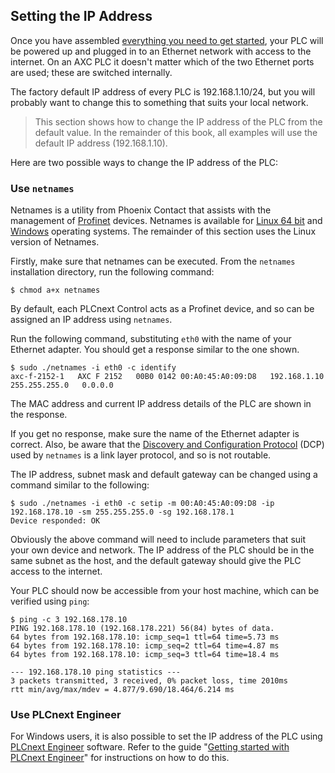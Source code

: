 ## Setting the IP Address

Once you have assembled [everything you need to get started][what-you-will-need], your PLC will be powered up and plugged in to an Ethernet network with access to the internet. On an AXC PLC it doesn't matter which of the two Ethernet ports are used; these are switched internally.

The factory default IP address of every PLC is 192.168.1.10/24, but you will probably want to change this to something that suits your local network.

> This section shows how to change the IP address of the PLC from the default value. In the remainder of this book, all examples will use the default IP address (192.168.1.10).

Here are two possible ways to change the IP address of the PLC:

### Use `netnames`

Netnames is a utility from Phoenix Contact that assists with the management of [Profinet][profinet] devices. Netnames is available for [Linux 64 bit][netnames-linux] and [Windows][netnames-win] operating systems. The remainder of this section uses the Linux version of Netnames.

Firstly, make sure that netnames can be executed. From the `netnames` installation directory, run the following command:

```text
$ chmod a+x netnames
```

By default, each PLCnext Control acts as a Profinet device, and so can be assigned an IP address using `netnames`.

Run the following command, substituting `eth0` with the name of your Ethernet adapter. You should get a response similar to the one shown.

```text
$ sudo ./netnames -i eth0 -c identify
axc-f-2152-1   AXC F 2152   00B0 0142 00:A0:45:A0:09:D8   192.168.1.10   255.255.255.0   0.0.0.0
```

The MAC address and current IP address details of the PLC are shown in the response.

If you get no response, make sure the name of the Ethernet adapter is correct. Also, be aware that the [Discovery and Configuration Protocol][profinet-dcp] (DCP) used by `netnames` is a link layer protocol, and so is not routable.

The IP address, subnet mask and default gateway can be changed using a command similar to the following:

```text
$ sudo ./netnames -i eth0 -c setip -m 00:A0:45:A0:09:D8 -ip 192.168.178.10 -sm 255.255.255.0 -sg 192.168.178.1
Device responded: OK
```

Obviously the above command will need to include parameters that suit your own device and network. The IP address of the PLC should be in the same subnet as the host, and the default gateway should give the PLC access to the internet.

Your PLC should now be accessible from your host machine, which can be verified using `ping`:

```text
$ ping -c 3 192.168.178.10
PING 192.168.178.10 (192.168.178.221) 56(84) bytes of data.
64 bytes from 192.168.178.10: icmp_seq=1 ttl=64 time=5.73 ms
64 bytes from 192.168.178.10: icmp_seq=2 ttl=64 time=4.87 ms
64 bytes from 192.168.178.10: icmp_seq=3 ttl=64 time=18.4 ms

--- 192.168.178.10 ping statistics ---
3 packets transmitted, 3 received, 0% packet loss, time 2010ms
rtt min/avg/max/mdev = 4.877/9.690/18.464/6.214 ms
```

### Use PLCnext Engineer

For Windows users, it is also possible to set the IP address of the PLC using [PLCnext Engineer][plcnext-eng] software. Refer to the guide "[Getting started with PLCnext Engineer][plcnext-eng-getting-started]" for instructions on how to do this.

[what-you-will-need]: ch00-00-introduction.md#what-you-will-need
[profinet]: https://www.profibus.com/technology/profinet/
[netnames-linux]: http://plcnext-runtime.com/downloads/netnames/linux-x64/netnames
[netnames-win]: http://www.phoenixcontact.net/qr/2316390/softw
[profinet-dcp]: (https://profinetuniversity.com/naming-addressing/profinet-dcp/)
[plcnext-eng]: http://phoenixcontact.net/product/1046008
[plcnext-eng-getting-started]: http://plcnext-infocenter.s3-website.eu-central-1.amazonaws.com/PLCnext_Technology_InfoCenter/PLCnext_Technology_InfoCenter/PLCnext_Engineer/Getting_started_with_PLCnext_Engineer.htm